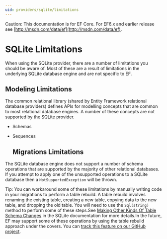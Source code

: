 ```yaml
---
uid: providers/sqlite/limitations
---
```

Caution: This documentation is for EF Core. For EF6.x and earlier release see [http://msdn.com/data/ef](http://msdn.com/data/ef).

  # SQLite Limitations

When using the SQLite provider, there are a number of limitations you should be aware of. Most of these are a result of limitations in the underlying SQLite database engine and are not specific to EF.

  ## Modeling Limitations

The common relational library (shared by Entity Framework relational database providers) defines APIs for modelling concepts that are common to most relational database engines. A number of these concepts are not supported by the SQLite provider.

* Schemas

* Sequences

  ## Migrations Limitations

The SQLite database engine does not support a number of schema operations that are supported by the majority of other relational databases. If you attempt to apply one of the unsupported operations to a SQLite database then a `NotSupportedException` will be thrown.

<!--     Operation  Supported?  AddColumn  ✔  AddForeignKey  ✗  AddPrimaryKey  ✗  AddUniqueConstraint  ✗  AlterColumn  ✗  AlterSequence  ✗  CreateIndex  ✔  CreateSchema  ✗  CreateSequence  ✗  CreateTable  ✔  DropColumn  ✗  DropForiegnKey  ✗  DropIndex  ✔  DropPrimaryKey  ✗  DropSchema  ✗  DropSequence  ✗  DropTable  ✔  DropUniqueConstraint  ✗  RenameColumn  ✗  RenameIndex  ✗  RenameSequence  ✗  RenameTable  ✔  RestartSequence  ✗ -->

Tip: You can workaround some of these limitations by manually writing code in your migrations to perform a table rebuild. A table rebuild involves renaming the existing table, creating a new table, copying data to the new table, and dropping the old table. You will need to use the `Sql(string)` method to perform some of these steps.See [Making Other Kinds Of Table Schema Changes](http://sqlite.org/lang_altertable.html#otheralter) in the SQLite documentation for more details.In the future, EF may support some of these operations by using the table rebuild approach under the covers. You can [track this feature on our GitHub project](https://github.com/aspnet/EntityFramework/issues/329).
